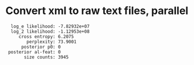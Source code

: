 
# Convert xml to raw text files, parallel

~~~ raw
  log_e likelihood: -7.82932e+07
  log_2 likelihood: -1.12953e+08
     cross entropy: 6.2075
        perplexity: 73.9001
      posterior p0: 0
 posterior al-feat: 0
       size counts: 3945
~~~
